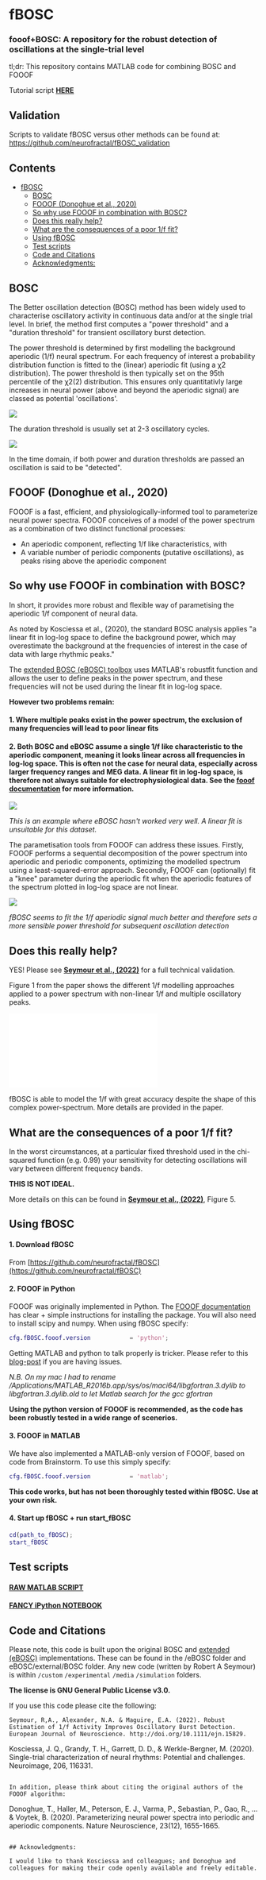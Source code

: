 # fBOSC
### fooof+BOSC: A repository for the robust detection of oscillations at the single-trial level

tl;dr: This repository contains MATLAB code for combining BOSC and FOOOF

Tutorial script **[HERE](./custom/test_fBOSC.ipynb)**

## Validation

Scripts to validate fBOSC versus other methods can be found at: https://github.com/neurofractal/fBOSC_validation

## Contents

- [fBOSC](#fbosc)
  * [BOSC](#BOSC)
  * [FOOOF (Donoghue et al., 2020)](#fooof-donoghue-et-al-2020)
  * [So why use FOOOF in combination with BOSC?](#so-why-use-fooof-in-combination-with-bosc)
  * [Does this really help?](#does-this-really-help)
  * [What are the consequences of a poor 1/f fit?](#what-are-the-consequences-of-a-poor-1f-fit)
  * [Using fBOSC](#using-fbosc)
  * [Test scripts](#test-scripts)
  * [Code and Citations](#code-and-citations)
  * [Acknowledgments:](#acknowledgments-)

## BOSC
The Better oscillation detection (BOSC) method has been widely used to characterise oscillatory activity in continuous data and/or at the single trial level. In brief, the method first computes a "power threshold" and a "duration threshold" for transient oscillatory burst detection. 

The power threshold is determined by first modelling the background aperiodic (1/f) neural spectrum. For each frequency of interest a probability distribution function is fitted to the (linear) aperiodic fit (using a χ2 distribution). The power threshold is then typically set on the 95th percentile of the χ2(2) distribution. This ensures only quantitativly large increases in neural power (above and beyond the aperiodic signal) are classed as potential 'oscillations'.

![](./media/power_thresh.png)

The duration threshold is usually set at 2-3 oscillatory cycles. 

![](./media/duration_thresh.png)

In the time domain, if both power and duration thresholds are passed an oscillation is said to be "detected".

## FOOOF (Donoghue et al., 2020)

FOOOF is a fast, efficient, and physiologically-informed tool to parameterize neural power spectra. FOOOF conceives of a model of the power spectrum as a combination of two distinct functional processes:

- An aperiodic component, reflecting 1/f like characteristics, with
- A variable number of periodic components (putative oscillations), as peaks rising above the aperiodic component

## So why use FOOOF in combination with BOSC?

In short, it provides more robust and flexible way of parametising the aperiodic 1/f component of neural data.

As noted by Kosciessa et al., (2020), the standard BOSC analysis applies "a linear fit in log-log space to define the background power, which may overestimate the background at the frequencies of interest in the case of data with large rhythmic peaks." 

The [extended BOSC (eBOSC) toolbox](https://github.com/jkosciessa/eBOSC) uses MATLAB's robustfit function and allows the user to define peaks in the power spectrum, and these frequencies will not be used during the linear fit in log-log space.

**However two problems remain:**

#### **1. Where multiple peaks exist in the power spectrum, the exclusion of many frequencies will lead to poor linear fits**

#### **2. Both BOSC and eBOSC assume a single 1/f like characteristic to the aperiodic component, meaning it looks linear across all frequencies in log-log space. This is often not the case for neural data, especially across larger frequency ranges and MEG data. A linear fit in log-log space, is therefore not always suitable for electrophysiological data. See the [fooof documentation](https://fooof-tools.github.io/fooof/auto_tutorials/plot_05-AperiodicFitting.html) for more information.**

![](./media/example_no_fooof.png)

*This is an example where eBOSC hasn't worked very well. A linear fit is unsuitable for this dataset.*

The parametisation tools from FOOOF can address these issues. Firstly, FOOOF  performs a sequential decomposition of the power spectrum into aperiodic and periodic components, optimizing the modelled spectrum using a least-squared-error approach. Secondly, FOOOF can (optionally) fit a "knee" parameter during the aperiodic fit when the aperiodic features of the spectrum plotted in log-log space are not linear.

![](./media/example_with_fooof.png)

*fBOSC seems to fit the 1/f aperiodic signal much better and therefore sets a more sensible power threshold for subsequent oscillation detection*

## Does this really help?

YES! Please see **[Seymour et al., (2022)](http://doi.org/10.1111/ejn.15829)** for a full technical validation.

Figure 1 from the paper shows the different 1/f modelling approaches applied to a power spectrum with non-linear 1/f and multiple oscillatory peaks. 

![](./media/fig1.pdf)

fBOSC is able to model the 1/f with great accuracy despite the shape of this complex power-spectrum. More details are provided in the paper.

## What are the consequences of a poor 1/f fit?

In the worst circumstances, at a particular fixed threshold used in the chi-squared function (e.g. 0.99) your sensitivity for detecting oscillations will vary between different frequency bands.

**THIS IS NOT IDEAL.** 

More details on this can be found in **[Seymour et al., (2022)](http://doi.org/10.1111/ejn.15829)**, Figure 5.

## Using fBOSC

#### 1. Download fBOSC

From [https://github.com/neurofractal/fBOSC](https://github.com/neurofractal/fBOSC)

#### 2. FOOOF in Python

FOOOF was originally implemented in Python. The [FOOOF documentation](https://fooof-tools.github.io/fooof/index.html#installation) has clear + simple instructions for installing the package. You will also need to install scipy and numpy. When using fBOSC specify:

```matlab
cfg.fBOSC.fooof.version           = 'python';
```

Getting MATLAB and python to talk properly is tricker. Please refer to this [blog-post](https://irenevigueguix.wordpress.com/2020/03/25/loading-python-into-matlab/) if you are having issues. 

*N.B. On my mac I had to rename /Applications/MATLAB_R2016b.app/sys/os/maci64/libgfortran.3.dylib to libgfortran.3.dylib.old to let Matlab search for the gcc gfortran*

**Using the python version of FOOOF is recommended, as the code has been robustly tested in a wide range of scenerios.**

#### 3. FOOOF in MATLAB

We have also implemented a MATLAB-only version of FOOOF, based on code from Brainstorm. To use this simply specify:

```matlab
cfg.fBOSC.fooof.version           = 'matlab';
```
**This code works, but has not been thoroughly tested within fBOSC. Use at your own risk.**

#### 4. Start up fBOSC + run start_fBOSC

```matlab
cd(path_to_fBOSC);
start_fBOSC
```

## Test scripts

#### **[RAW MATLAB SCRIPT](./custom/test_fBOSC.m)**

#### **[FANCY iPython NOTEBOOK](./custom/test_fBOSC.ipynb)**


## Code and Citations

Please note, this code is built upon the original BOSC and [extended (eBOSC)](https://github.com/jkosciessa/eBOSC) implementations. These can be found in the /eBOSC folder and eBOSC/external/BOSC folder. Any new code (written by Robert A Seymour) is within ```/custom``` ```/experimental``` ```/media``` ```/simulation``` folders. 

**The license is GNU General Public License v3.0.**

If you use this code please cite the following:

```
Seymour, R,A., Alexander, N.A. & Maguire, E.A. (2022). Robust Estimation of 1/f Activity Improves Oscillatory Burst Detection. European Journal of Neuroscience. http://doi.org/10.1111/ejn.15829.

```
Kosciessa, J. Q., Grandy, T. H., Garrett, D. D., & Werkle-Bergner, M. (2020). Single-trial characterization of neural rhythms: Potential and challenges. Neuroimage, 206, 116331.
```

In addition, please think about citing the original authors of the FOOOF algorithm:

```
Donoghue, T., Haller, M., Peterson, E. J., Varma, P., Sebastian, P., Gao, R., ... & Voytek, B. (2020). Parameterizing neural power spectra into periodic and aperiodic components. Nature Neuroscience, 23(12), 1655-1665.
```

## Acknowledgments:

I would like to thank Kosciessa and colleagues; and Donoghue and colleagues for making their code openly available and freely editable.



